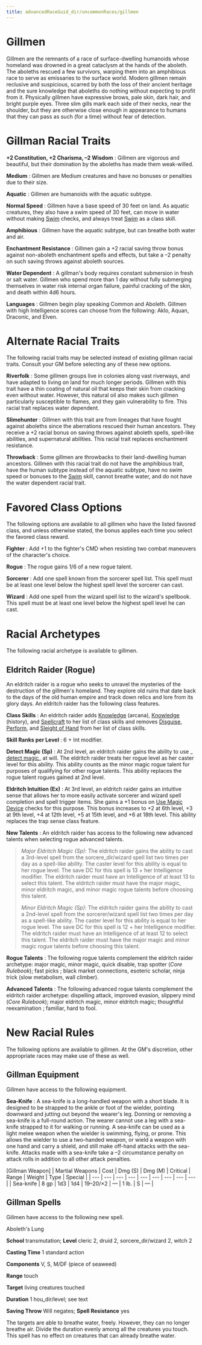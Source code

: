 ```yaml
---
title: advancedRaceGuid_dir/uncommonRaces/gillmen
---
```

# Gillmen

Gillmen are the remnants of a race of surface-dwelling humanoids whose homeland was drowned in a great cataclysm at the hands of the aboleth. The aboleths rescued a few survivors, warping them into an amphibious race to serve as emissaries to the surface world. Modern gillmen remain reclusive and suspicious, scarred by both the loss of their ancient heritage and the sure knowledge that aboleths do nothing without expecting to profit from it. Physically gillmen have expressive brows, pale skin, dark hair, and bright purple eyes. Three slim gills mark each side of their necks, near the shoulder, but they are otherwise close enough in appearance to humans that they can pass as such (for a time) without fear of detection.

# Gillman Racial Traits

**+2 Constitution, +2 Charisma, –2 Wisdom** : Gillmen are vigorous and beautiful, but their domination by the aboleths has made them weak-willed.

**Medium** : Gillmen are Medium creatures and have no bonuses or penalties due to their size.

**Aquatic** : Gillmen are humanoids with the aquatic subtype.

**Normal Speed** : Gillmen have a base speed of 30 feet on land. As aquatic creatures, they also have a swim speed of 30 feet, can move in water without making [Swim](skill_dir/swim#_swim) checks, and always treat [Swim](skills/swim#_swim) as a class skill.

**Amphibious** : Gillmen have the aquatic subtype, but can breathe both water and air.

**Enchantment Resistance** : Gillmen gain a +2 racial saving throw bonus against non-aboleth enchantment spells and effects, but take a –2 penalty on such saving throws against aboleth sources.

**Water Dependent** : A gillman's body requires constant submersion in fresh or salt water. Gillmen who spend more than 1 day without fully submerging themselves in water risk internal organ failure, painful cracking of the skin, and death within 4d6 hours.

**Languages** : Gillmen begin play speaking Common and Aboleth. Gillmen with high Intelligence scores can choose from the following: Aklo, Aquan, Draconic, and Elven.

# Alternate Racial Traits

The following racial traits may be selected instead of existing gillman racial traits. Consult your GM before selecting any of these new options.

**Riverfolk** : Some gillmen groups live in colonies along vast riverways, and have adapted to living on land for much longer periods. Gillmen with this trait have a thin coating of natural oil that keeps their skin from cracking even without water. However, this natural oil also makes such gillmen particularly susceptible to flames, and they gain vulnerability to fire. This racial trait replaces water dependent.

**Slimehunter** : Gillmen with this trait are from lineages that have fought against aboleths since the aberrations rescued their human ancestors. They receive a +2 racial bonus on saving throws against aboleth spells, spell-like abilities, and supernatural abilities. This racial trait replaces enchantment resistance.

**Throwback** : Some gillmen are throwbacks to their land-dwelling human ancestors. Gillmen with this racial trait do not have the amphibious trait, have the human subtype instead of the aquatic subtype, have no swim speed or bonuses to the [Swim](skill_dir/swim#_swim) skill, cannot breathe water, and do not have the water dependent racial trait.

# Favored Class Options

The following options are available to all gillmen who have the listed favored class, and unless otherwise stated, the bonus applies each time you select the favored class reward.

**Fighter** : Add +1 to the fighter's CMD when resisting two combat maneuvers of the character's choice.

**Rogue** : The rogue gains 1/6 of a new rogue talent.

**Sorcerer** : Add one spell known from the sorcerer spell list. This spell must be at least one level below the highest spell level the sorcerer can cast.

**Wizard** : Add one spell from the wizard spell list to the wizard's spellbook. This spell must be at least one level below the highest spell level he can cast.

# Racial Archetypes

The following racial archetype is available to gillmen.

## Eldritch Raider (Rogue)

An eldritch raider is a rogue who seeks to unravel the mysteries of the destruction of the gillmen's homeland. They explore old ruins that date back to the days of the old human empire and track down relics and lore from its glory days. An eldritch raider has the following class features.

**Class Skills** : An eldritch raider adds [Knowledge](skill_dir/knowledge#_knowledge) (arcana), [Knowledge](skills/knowledge#_knowledge) (history), and [Spellcraft](skill_dir/spellcraft#_spellcraft) to her list of class skills and removes [Disguise](skills/disguise#_disguise), [Perform](skill_dir/perform#_perform), and [Sleight of Hand](skills/sleightOfHand#_sleight-of-hand) from her list of class skills.

**Skill Ranks per Level** : 6 + Int modifier.

**Detect Magic (Sp)** : At 2nd level, an eldritch raider gains the ability to use _ [detect magic](spell_dir/detectMagic#_detect-magic)_ at will. The eldritch raider treats her rogue level as her caster level for this ability. This ability counts as the minor magic rogue talent for purposes of qualifying for other rogue talents. This ability replaces the rogue talent rogues gained at 2nd level.

**Eldritch Intuition (Ex)** : At 3rd level, an eldritch raider gains an intuitive sense that allows her to more easily activate sorcerer and wizard spell completion and spell trigger items. She gains a +1 bonus on [Use Magic Device](skills/useMagicDevice#_use-magic-device) checks for this purpose. This bonus increases to +2 at 6th level, +3 at 9th level, +4 at 12th level, +5 at 15th level, and +6 at 18th level. This ability replaces the trap sense class feature.

**New Talents** : An eldritch raider has access to the following new advanced talents when selecting rogue advanced talents.

> _Major Eldritch Magic (Sp)_: The eldritch raider gains the ability to cast a 3rd-level spell from the sorcere_dir/wizard spell list two times per day as a spell-like ability. The caster level for this ability is equal to her rogue level. The save DC for this spell is 13 + her Intelligence modifier. The eldritch raider must have an Intelligence of at least 13 to select this talent. The eldritch raider must have the major magic, minor eldritch magic, and minor magic rogue talents before choosing this talent.
> 
> _Minor Eldritch Magic (Sp)_: The eldritch raider gains the ability to cast a 2nd-level spell from the sorcerer/wizard spell list two times per day as a spell-like ability. The caster level for this ability is equal to her rogue level. The save DC for this spell is 12 + her Intelligence modifier. The eldritch raider must have an Intelligence of at least 12 to select this talent. The eldritch raider must have the major magic and minor magic rogue talents before choosing this talent.

**Rogue Talents** : The following rogue talents complement the eldritch raider archetype: major magic, minor magic, quick disable, trap spotter (_Core Rulebook_); fast picks ; black market connections, esoteric scholar, ninja trick (slow metabolism, wall climber).

**Advanced Talents** : The following advanced rogue talents complement the eldritch raider archetype: dispelling attack, improved evasion, slippery mind (_Core Rulebook_); major eldritch magic, minor eldritch magic; thoughtful reexamination ; familiar, hard to fool.

# New Racial Rules

The following options are available to gillmen. At the GM's discretion, other appropriate races may make use of these as well.

## Gillman Equipment

Gillmen have access to the following equipment.

**Sea-Knife** : A sea-knife is a long-handled weapon with a short blade. It is designed to be strapped to the ankle or foot of the wielder, pointing downward and jutting out beyond the wearer's leg. Donning or removing a sea-knife is a full-round action. The wearer cannot use a leg with a sea-knife strapped to it for walking or running. A sea-knife can be used as a light melee weapon when the wielder is swimming, flying, or prone. This allows the wielder to use a two-handed weapon, or wield a weapon with one hand and carry a shield, and still make off-hand attacks with the sea-knife. Attacks made with a sea-knife take a –2 circumstance penalty on attack rolls in addition to all other attack penalties.

[Gillman Weapon]
| Martial Weapons | Cost | Dmg (S) | Dmg (M) | Critical | Range | Weight | Type | Special |
| --- | --- | --- | --- | --- | --- | --- | --- | --- |
| Sea-knife | 8 gp | 1d3 | 1d4 | 19–20/×2 | — | 1 lb. | S | — |

## Gillman Spells

Gillmen have access to the following new spell.

Aboleth's Lung

**School** transmutation; **Level** cleric 2, druid 2, sorcere_dir/wizard 2, witch 2

**Casting Time** 1 standard action

**Components** V, S, M/DF (piece of seaweed)

**Range** touch

**Target** living creatures touched

**Duration** 1 hou_dir/level; see text

**Saving Throw** Will negates; **Spell Resistance** yes

The targets are able to breathe water, freely. However, they can no longer breathe air. Divide the duration evenly among all the creatures you touch. This spell has no effect on creatures that can already breathe water.

